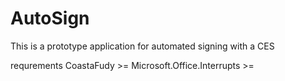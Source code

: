 # AutoSign

This is a prototype application for automated signing with a CES

requrements
CoastaFudy >= 
Microsoft.Office.Interrupts >=
